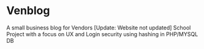 # Venblog
A small business blog for Vendors [Update: Website not updated]
School Project with a focus on UX and Login security using hashing in PHP/MYSQL DB
